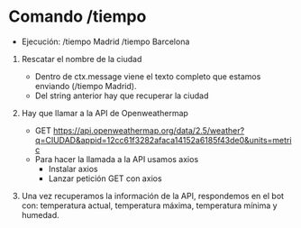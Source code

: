 # Comando /tiempo
- Ejecución:  /tiempo Madrid
              /tiempo Barcelona
1. Rescatar el nombre de la ciudad
    - Dentro de ctx.message viene el texto completo que estamos enviando (/tiempo Madrid).
    - Del string anterior hay que recuperar la ciudad
2. Hay que llamar a la API de Openweathermap
    - GET https://api.openweathermap.org/data/2.5/weather?q=CIUDAD&appid=12cc61f3282afaca14152a6185f43de0&units=metric 
    - Para hacer la llamada a la API usamos axios
        - Instalar axios
        - Lanzar petición GET con axios

3. Una vez recuperamos la información de la API, respondemos en el bot con:
temperatura actual, temperatura máxima, temperatura mínima y humedad.
